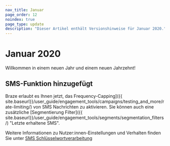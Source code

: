 ```yaml
---
nav_title: Januar
page_order: 12
noindex: true
page_type: update
description: "Dieser Artikel enthält Versionshinweise für Januar 2020."
---
```

# Januar 2020

Willkommen in einem neuen Jahr und einem neuen Jahrzehnt! 

## SMS-Funktion hinzugefügt

Braze erlaubt es Ihnen jetzt, das Frequency-Capping]({{ site.baseurl}}/user_guide/engagement_tools/campaigns/testing_and_more/rate-limiting/) von SMS Nachrichten zu aktivieren. Sie können auch eine zusätzliche [Segmentierung Filter]({{ site.baseurl}}/user_guide/engagement_tools/segments/segmentation_filters/) "Letzte erhaltene SMS".

Weitere Informationen zu Nutzer:innen-Einstellungen und Verhalten finden Sie unter [SMS Schlüsselwortverarbeitung]({{site.baseurl}}/user_guide/message_building_by_channel/sms/keywords/)
